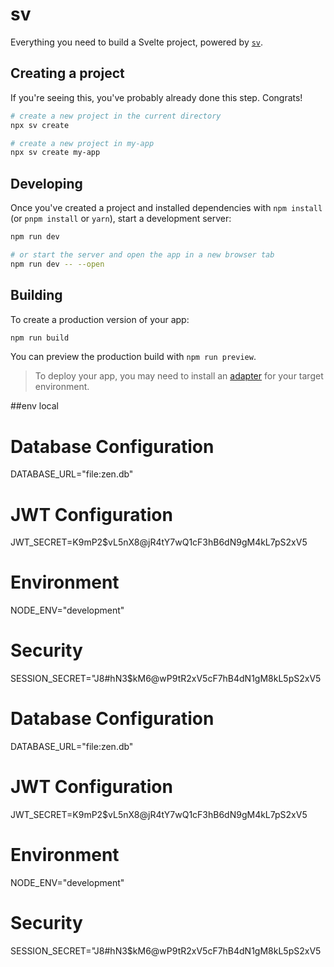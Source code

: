 # sv

Everything you need to build a Svelte project, powered by [`sv`](https://github.com/sveltejs/cli).

## Creating a project

If you're seeing this, you've probably already done this step. Congrats!

```bash
# create a new project in the current directory
npx sv create

# create a new project in my-app
npx sv create my-app
```

## Developing

Once you've created a project and installed dependencies with `npm install` (or `pnpm install` or `yarn`), start a development server:

```bash
npm run dev

# or start the server and open the app in a new browser tab
npm run dev -- --open
```

## Building

To create a production version of your app:

```bash
npm run build
```

You can preview the production build with `npm run preview`.

> To deploy your app, you may need to install an [adapter](https://svelte.dev/docs/kit/adapters) for your target environment.

##env local
# Database Configuration
DATABASE_URL="file:zen.db"

# JWT Configuration
JWT_SECRET=K9mP2$vL5nX8@jR4tY7wQ1cF3hB6dN9gM4kL7pS2xV5
# Environment
NODE_ENV="development"

# Security
SESSION_SECRET="J8#hN3$kM6@wP9tR2xV5cF7hB4dN1gM8kL5pS2xV5

##
# Database Configuration
DATABASE_URL="file:zen.db"

# JWT Configuration
JWT_SECRET=K9mP2$vL5nX8@jR4tY7wQ1cF3hB6dN9gM4kL7pS2xV5
# Environment
NODE_ENV="development"

# Security
SESSION_SECRET="J8#hN3$kM6@wP9tR2xV5cF7hB4dN1gM8kL5pS2xV5
